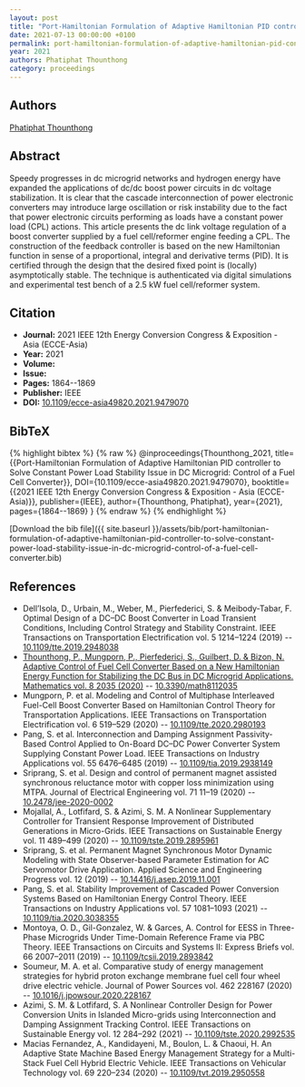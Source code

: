 ```yaml
---
layout: post
title: "Port-Hamiltonian Formulation of Adaptive Hamiltonian PID controller to Solve Constant Power Load Stability Issue in DC Microgrid: Control of a Fuel Cell Converter"
date: 2021-07-13 00:00:00 +0100
permalink: port-hamiltonian-formulation-of-adaptive-hamiltonian-pid-controller-to-solve-constant-power-load-stability-issue-in-dc-microgrid-control-of-a-fuel-cell-converter
year: 2021
authors: Phatiphat Thounthong
category: proceedings
---
```

 
## Authors
[Phatiphat Thounthong](authors/phatiphat-thounthong)
 
## Abstract
Speedy progresses in dc microgrid networks and hydrogen energy have expanded the applications of dc/dc boost power circuits in dc voltage stabilization. It is clear that the cascade interconnection of power electronic converters may introduce large oscillation or risk instability due to the fact that power electronic circuits performing as loads have a constant power load (CPL) actions. This article presents the dc link voltage regulation of a boost converter supplied by a fuel cell/reformer engine feeding a CPL. The construction of the feedback controller is based on the new Hamiltonian function in sense of a proportional, integral and derivative terms (PID). It is certified through the design that the desired fixed point is (locally) asymptotically stable. The technique is authenticated via digital simulations and experimental test bench of a 2.5 kW fuel cell/reformer system.
 
## Citation
- **Journal:** 2021 IEEE 12th Energy Conversion Congress &amp; Exposition - Asia (ECCE-Asia)
- **Year:** 2021
- **Volume:** 
- **Issue:** 
- **Pages:** 1864--1869
- **Publisher:** IEEE
- **DOI:** [10.1109/ecce-asia49820.2021.9479070](https://doi.org/10.1109/ecce-asia49820.2021.9479070)
 
## BibTeX
{% highlight bibtex %}
{% raw %}
@inproceedings{Thounthong_2021,
  title={{Port-Hamiltonian Formulation of Adaptive Hamiltonian PID controller to Solve Constant Power Load Stability Issue in DC Microgrid: Control of a Fuel Cell Converter}},
  DOI={10.1109/ecce-asia49820.2021.9479070},
  booktitle={{2021 IEEE 12th Energy Conversion Congress &amp; Exposition - Asia (ECCE-Asia)}},
  publisher={IEEE},
  author={Thounthong, Phatiphat},
  year={2021},
  pages={1864--1869}
}
{% endraw %}
{% endhighlight %}
 
[Download the bib file]({{ site.baseurl }}/assets/bib/port-hamiltonian-formulation-of-adaptive-hamiltonian-pid-controller-to-solve-constant-power-load-stability-issue-in-dc-microgrid-control-of-a-fuel-cell-converter.bib)
 
## References
- Dell’Isola, D., Urbain, M., Weber, M., Pierfederici, S. & Meibody-Tabar, F. Optimal Design of a DC–DC Boost Converter in Load Transient Conditions, Including Control Strategy and Stability Constraint. IEEE Transactions on Transportation Electrification vol. 5 1214–1224 (2019) -- [10.1109/tte.2019.2948038](https://doi.org/10.1109/tte.2019.2948038)
- [Thounthong, P., Mungporn, P., Pierfederici, S., Guilbert, D. & Bizon, N. Adaptive Control of Fuel Cell Converter Based on a New Hamiltonian Energy Function for Stabilizing the DC Bus in DC Microgrid Applications. Mathematics vol. 8 2035 (2020)](adaptive-control-of-fuel-cell-converter-based-on-a-new-hamiltonian-energy-function-for-stabilizing-the-dc-bus-in-dc-microgrid-applications) -- [10.3390/math8112035](https://doi.org/10.3390/math8112035)
- Mungporn, P. et al. Modeling and Control of Multiphase Interleaved Fuel-Cell Boost Converter Based on Hamiltonian Control Theory for Transportation Applications. IEEE Transactions on Transportation Electrification vol. 6 519–529 (2020) -- [10.1109/tte.2020.2980193](https://doi.org/10.1109/tte.2020.2980193)
- Pang, S. et al. Interconnection and Damping Assignment Passivity-Based Control Applied to On-Board DC–DC Power Converter System Supplying Constant Power Load. IEEE Transactions on Industry Applications vol. 55 6476–6485 (2019) -- [10.1109/tia.2019.2938149](https://doi.org/10.1109/tia.2019.2938149)
- Sriprang, S. et al. Design and control of permanent magnet assisted synchronous reluctance motor with copper loss minimization using MTPA. Journal of Electrical Engineering vol. 71 11–19 (2020) -- [10.2478/jee-2020-0002](https://doi.org/10.2478/jee-2020-0002)
- Mojallal, A., Lotfifard, S. & Azimi, S. M. A Nonlinear Supplementary Controller for Transient Response Improvement of Distributed Generations in Micro-Grids. IEEE Transactions on Sustainable Energy vol. 11 489–499 (2020) -- [10.1109/tste.2019.2895961](https://doi.org/10.1109/tste.2019.2895961)
- Sriprang, S. et al. Permanent Magnet Synchronous Motor Dynamic Modeling with State Observer-based Parameter Estimation for AC Servomotor Drive Application. Applied Science and Engineering Progress vol. 12 (2019) -- [10.14416/j.asep.2019.11.001](https://doi.org/10.14416/j.asep.2019.11.001)
- Pang, S. et al. Stability Improvement of Cascaded Power Conversion Systems Based on Hamiltonian Energy Control Theory. IEEE Transactions on Industry Applications vol. 57 1081–1093 (2021) -- [10.1109/tia.2020.3038355](https://doi.org/10.1109/tia.2020.3038355)
- Montoya, O. D., Gil-Gonzalez, W. & Garces, A. Control for EESS in Three-Phase Microgrids Under Time-Domain Reference Frame via PBC Theory. IEEE Transactions on Circuits and Systems II: Express Briefs vol. 66 2007–2011 (2019) -- [10.1109/tcsii.2019.2893842](https://doi.org/10.1109/tcsii.2019.2893842)
- Soumeur, M. A. et al. Comparative study of energy management strategies for hybrid proton exchange membrane fuel cell four wheel drive electric vehicle. Journal of Power Sources vol. 462 228167 (2020) -- [10.1016/j.jpowsour.2020.228167](https://doi.org/10.1016/j.jpowsour.2020.228167)
- Azimi, S. M. & Lotfifard, S. A Nonlinear Controller Design for Power Conversion Units in Islanded Micro-grids using Interconnection and Damping Assignment Tracking Control. IEEE Transactions on Sustainable Energy vol. 12 284–292 (2021) -- [10.1109/tste.2020.2992535](https://doi.org/10.1109/tste.2020.2992535)
- Macias Fernandez, A., Kandidayeni, M., Boulon, L. & Chaoui, H. An Adaptive State Machine Based Energy Management Strategy for a Multi-Stack Fuel Cell Hybrid Electric Vehicle. IEEE Transactions on Vehicular Technology vol. 69 220–234 (2020) -- [10.1109/tvt.2019.2950558](https://doi.org/10.1109/tvt.2019.2950558)

